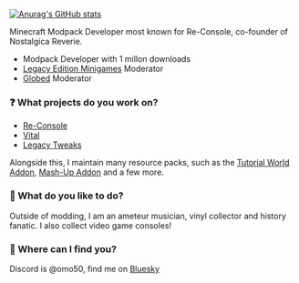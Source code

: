 [![Anurag's GitHub stats](https://github-readme-stats.vercel.app/api?username=omo50&theme=radical&show_icons=true)](https://github.com/anuraghazra/github-readme-stats)




Minecraft Modpack Developer most known for Re-Console, co-founder of Nostalgica Reverie.
- Modpack Developer with 1 millon downloads
- [Legacy Edition Minigames](https://github.com/Legacy-Edition-Minigames/Minigames) Moderator
- [Globed](https://github.com/GlobedGD/globed2) Moderator

### ❓  What projects do you work on?
- [Re-Console](https://modrinth.com/modpack/legacy-minecraft)
- [Vital](https://modrinth.com/modpack/vital)
- [Legacy Tweaks](https://github.com/ViolaFlower/Legacy-Tweaks)

Alongside this, I maintain many resource packs, such as the [Tutorial World Addon](https://modrinth.com/resourcepack/tutorial-world-addon), [Mash-Up Addon](https://modrinth.com/resourcepack/mash-up-addon) and a few more.

### 🎹 What do you like to do?
Outside of modding, I am an ameteur musician, vinyl collector and history fanatic. I also collect video game consoles!

### 💭 Where can I find you?
Discord is @omo50, find me on [Bluesky](https://bsky.app/profile/omo50.bsky.social)
